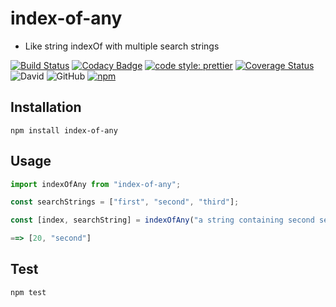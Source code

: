 # index-of-any

- Like string indexOf with multiple search strings

[![Build Status](https://travis-ci.com/jaspenlind/index-of-any.svg?branch=master)](https://travis-ci.com/jaspenlind/index-of-any)
[![Codacy Badge](https://api.codacy.com/project/badge/Grade/d53c318f91a54f49822d30d9974c1003)](https://www.codacy.com/manual/jaspenlind/index-of-any?utm_source=github.com&utm_medium=referral&utm_content=jaspenlind/index-of-any&utm_campaign=Badge_Grade)
[![code style: prettier](https://img.shields.io/badge/code_style-prettier-ff69b4.svg?style=flat-square)](https://github.com/prettier/prettier)
[![Coverage Status](https://coveralls.io/repos/jaspenlind/index-of-any/badge.svg?branch=master)](https://coveralls.io/r/jaspenlind/index-of-any?branch=master)
![David](https://img.shields.io/david/jaspenlind/index-of-any)
![GitHub](https://img.shields.io/github/license/jaspenlind/index-of-any)
[![npm](https://img.shields.io/npm/v/node-ts-starter-template)](https://www.npmjs.com/package/index-of-any)

## Installation

```shell
npm install index-of-any
```

## Usage

```js
import indexOfAny from "index-of-any";

const searchStrings = ["first", "second", "third"];

const [index, searchString] = indexOfAny("a string containing second search string");

==> [20, "second"]
```

## Test

```shell
npm test
```
